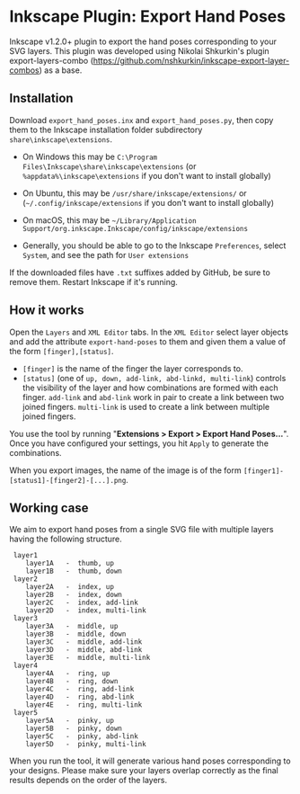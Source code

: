 
# Inkscape Plugin: Export Hand Poses
Inkscape v1.2.0+ plugin to export the hand poses corresponding to your SVG layers.
This plugin was developed using Nikolai Shkurkin's plugin export-layers-combo (https://github.com/nshkurkin/inkscape-export-layer-combos) as a base. 

## Installation

Download `export_hand_poses.inx` and `export_hand_poses.py`, then copy them to the Inkscape installation folder subdirectory `share\inkscape\extensions`.

- On Windows this may be `C:\Program Files\Inkscape\share\inkscape\extensions` (or `%appdata%\inkscape\extensions` if you don't want to install globally)
- On Ubuntu, this may be `/usr/share/inkscape/extensions/` or (`~/.config/inkscape/extensions` if you don't want to install globally)
- On macOS, this may be `~/Library/Application Support/org.inkscape.Inkscape/config/inkscape/extensions`

- Generally, you should be able to go to the Inkscape `Preferences`, select `System`, and see the path for `User extensions`

If the downloaded files have `.txt` suffixes added by GitHub, be sure to remove them. Restart Inkscape if it's running.

## How it works

Open the `Layers` and `XML Editor` tabs. In the `XML Editor` select layer objects and add the attribute `export-hand-poses` to them and given them a value of the form `[finger],[status]`. 

* `[finger]` is the name of the finger the layer corresponds to. 
* `[status]` (one of `up, down, add-link, abd-linkd, multi-link`) controls the visibility of the layer and how combinations are formed with each finger. `add-link` and `abd-link` work in pair to create a link between two joined fingers. `multi-link` is used to create a link between multiple joined fingers.

You use the tool by running "**Extensions > Export > Export Hand Poses...**". Once you have configured your settings, you hit `Apply` to generate the combinations.

When you export images, the name of the image is of the form `[finger1]-[status1]-[finger2]-[...].png`.

## Working case
We aim to export hand poses from a single SVG file with multiple layers having the following structure.

```
 layer1
    layer1A   -  thumb, up
    layer1B   -  thumb, down
 layer2
    layer2A   -  index, up
    layer2B   -  index, down
    layer2C   -  index, add-link
    layer2D   -  index, multi-link
 layer3
    layer3A   -  middle, up
    layer3B   -  middle, down
    layer3C   -  middle, add-link
    layer3D   -  middle, abd-link
    layer3E   -  middle, multi-link
 layer4
    layer4A   -  ring, up
    layer4B   -  ring, down
    layer4C   -  ring, add-link
    layer4D   -  ring, abd-link
    layer4E   -  ring, multi-link
 layer5
    layer5A   -  pinky, up
    layer5B   -  pinky, down
    layer5C   -  pinky, abd-link
    layer5D   -  pinky, multi-link
```

When you run the tool, it will generate various hand poses corresponding to your designs. Please make sure your layers overlap correctly as the final results depends on the order of the layers.